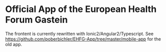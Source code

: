 # Official App of the European Health Forum Gastein
The frontent is currently rewritten with Ionic2/Angular2/Typescript. 
See https://github.com/poberbichler/EHFG-App/tree/master/mobile-app for the old app.
